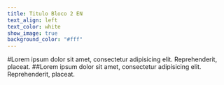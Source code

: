 ```yaml
---
title: Titulo Bloco 2 EN
text_align: left
text_color: white
show_image: true
background_color: "#fff"
---
```


#Lorem ipsum dolor sit amet, consectetur adipisicing elit. Reprehenderit, placeat.
##Lorem ipsum dolor sit amet, consectetur adipisicing elit. Reprehenderit, placeat.